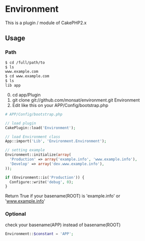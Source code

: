 # Environment

This is a plugin / module of CakePHP2.x

## Usage

### Path

```bash
$ cd /full/path/to
$ ls
www.example.com
$ cd www.example.com
$ ls
lib app
```

0. cd app/Plugin
1. git clone git://github.com/monsat/environment.git Environment
2. Edit like this on your APP/Config/bootstrap.php

```php
# APP/Config/bootstrap.php

// load plugin
CakePlugin::load('Environment');

// load Environment class
App::import('Lib', 'Environment.Environment');

// setting example
Environment::initialize(array(
  'Production' => array('example.info', 'www.example.info'),
  'Develop' => array('dev.www.example.info'),
));
```

```php
if (Environment::is('Production')) {
  Configure::write('debug', 0);
}
```

Return True if your basename(ROOT) is 'example.info' or 'www.example.info'

### Optional

check your basename(APP) instead of basename(ROOT)

```php
Environment::$constant = 'APP';
```

